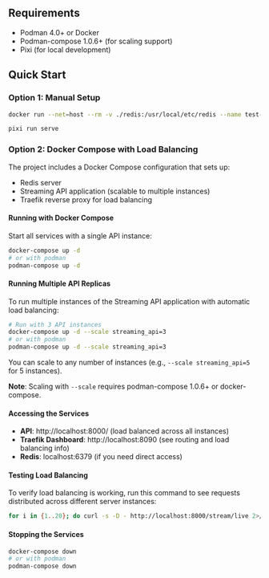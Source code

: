 ## Requirements

- Podman 4.0+ or Docker
- Podman-compose 1.0.6+ (for scaling support)
- Pixi (for local development)

## Quick Start

### Option 1: Manual Setup

```sh
docker run --net=host --rm -v ./redis:/usr/local/etc/redis --name test-redis redis redis-server /usr/local/etc/redis/redis.conf

pixi run serve
```

### Option 2: Docker Compose with Load Balancing

The project includes a Docker Compose configuration that sets up:
- Redis server
- Streaming API application (scalable to multiple instances)
- Traefik reverse proxy for load balancing

#### Running with Docker Compose

Start all services with a single API instance:
```sh
docker-compose up -d
# or with podman
podman-compose up -d
```

#### Running Multiple API Replicas

To run multiple instances of the Streaming API application with automatic load balancing:

```sh
# Run with 3 API instances
docker-compose up -d --scale streaming_api=3
# or with podman
podman-compose up -d --scale streaming_api=3
```

You can scale to any number of instances (e.g., `--scale streaming_api=5` for 5 instances).

**Note**: Scaling with `--scale` requires podman-compose 1.0.6+ or docker-compose.

#### Accessing the Services

- **API**: http://localhost:8000/ (load balanced across all instances)
- **Traefik Dashboard**: http://localhost:8090 (see routing and load balancing info)
- **Redis**: localhost:6379 (if you need direct access)

#### Testing Load Balancing

To verify load balancing is working, run this command to see requests distributed across different server instances:
```sh
for i in {1..20}; do curl -s -D - http://localhost:8000/stream/live 2>/dev/null | grep X-Server-Host; done
```

#### Stopping the Services

```sh
docker-compose down
# or with podman
podman-compose down
```

